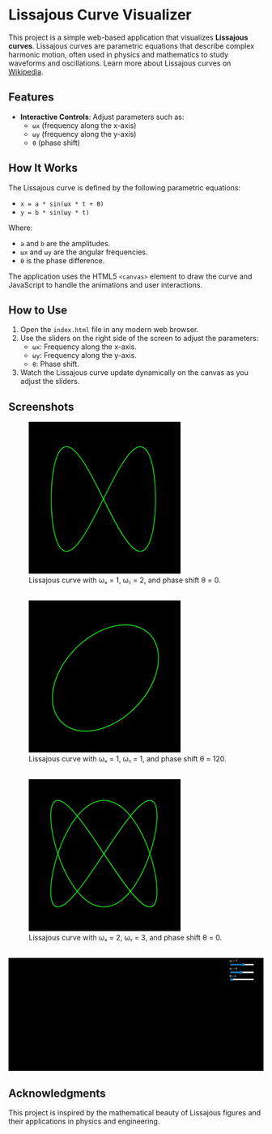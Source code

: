 # Lissajous Curve Visualizer

This project is a simple web-based application that visualizes **Lissajous curves**. Lissajous curves are parametric equations that describe complex harmonic motion, often used in physics and mathematics to study waveforms and oscillations. Learn more about Lissajous curves on [Wikipedia](https://en.wikipedia.org/wiki/Lissajous_curve).

## Features

- **Interactive Controls**: Adjust parameters such as:
  - `ωx` (frequency along the x-axis)
  - `ωy` (frequency along the y-axis)
  - `θ` (phase shift)

## How It Works

The Lissajous curve is defined by the following parametric equations:

- `x = a * sin(ωx * t + θ)`
- `y = b * sin(ωy * t)`

Where:
- `a` and `b` are the amplitudes.
- `ωx` and `ωy` are the angular frequencies.
- `θ` is the phase difference.

The application uses the HTML5 `<canvas>` element to draw the curve and JavaScript to handle the animations and user interactions.

## How to Use

1. Open the `index.html` file in any modern web browser.
2. Use the sliders on the right side of the screen to adjust the parameters:
   - `ωx`: Frequency along the x-axis.
   - `ωy`: Frequency along the y-axis.
   - `θ`: Phase shift.
3. Watch the Lissajous curve update dynamically on the canvas as you adjust the sliders.

## Screenshots

<figure>
  <img src="screenshots/img_1.png" alt="Screenshot 1" width="300">
  <figcaption>Lissajous curve with ωₓ = 1, ωᵧ = 2, and phase shift θ = 0.</figcaption><br>
</figure>
<figure>
  <img src="screenshots/img_2.png" alt="Screenshot 2" width="300">
  <figcaption>Lissajous curve with ωₓ = 1, ωᵧ = 1, and phase shift θ = 120.</figcaption><br>
</figure>
<figure>
  <img src="screenshots/img_3.png" alt="Screenshot 3" width="300">
  <figcaption>Lissajous curve with ωₓ = 2, ωᵧ = 3, and phase shift θ = 0.</figcaption><br>
</figure>

![Lissajous curve visualizer](screenshots/gif_1.gif)

## Acknowledgments

This project is inspired by the mathematical beauty of Lissajous figures and their applications in physics and engineering.
